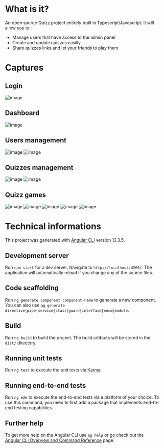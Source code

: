 # What is it?

An open source Quizz project entirely built in Typescript/Javascript. It will allow you to : 
* Manage users that have access to the admin panel
* Create and update quizzes easilly
* Share quizzes links and let your friends to play them

# Captures

## Login
![image](https://user-images.githubusercontent.com/32417791/180213223-4dd00273-7564-4764-97b5-4cd6df18b9e6.png)


## Dashboard
![image](https://user-images.githubusercontent.com/32417791/180213183-8af6bac5-154e-4cd4-9443-eaa7debd7677.png)


## Users management
![image](https://user-images.githubusercontent.com/32417791/180213093-667b699a-acd0-4613-aa7f-ba249e5156ee.png)
![image](https://user-images.githubusercontent.com/32417791/180213121-6ee71518-453d-40ae-b269-99f927e1b952.png)


## Quizzes management
![image](https://user-images.githubusercontent.com/32417791/180213007-072bb9bc-eaac-4777-ba88-f0620df2bb33.png)
![image](https://user-images.githubusercontent.com/32417791/180213067-eea2bd0f-c522-4f99-b8b4-9e8b879a3f79.png)



## Quizz games
![image](https://user-images.githubusercontent.com/32417791/180212722-f05b44db-79a2-4566-b50f-f89a59d78d4a.png)
![image](https://user-images.githubusercontent.com/32417791/180212805-19409a5d-d868-4d1b-9a88-a6df9c74358f.png)
![image](https://user-images.githubusercontent.com/32417791/180212843-aa536f07-99c4-4f1c-8df7-48f160e119f7.png)
![image](https://user-images.githubusercontent.com/32417791/180212904-a1d1df3a-c5ee-4b62-b33b-f9a5774e61ce.png)
![image](https://user-images.githubusercontent.com/32417791/180213704-0b425e23-8fad-4a86-a895-e8e8a6973e12.png)


# Technical informations

This project was generated with [Angular CLI](https://github.com/angular/angular-cli) version 13.3.5.

## Development server

Run `npm start` for a dev server. Navigate to `http://localhost:4200/`. The application will automatically reload if you change any of the source files.

## Code scaffolding

Run `ng generate component component-name` to generate a new component. You can also use `ng generate directive|pipe|service|class|guard|interface|enum|module`.

## Build

Run `ng build` to build the project. The build artifacts will be stored in the `dist/` directory.

## Running unit tests

Run `ng test` to execute the unit tests via [Karma](https://karma-runner.github.io).

## Running end-to-end tests

Run `ng e2e` to execute the end-to-end tests via a platform of your choice. To use this command, you need to first add a package that implements end-to-end testing capabilities.

## Further help

To get more help on the Angular CLI use `ng help` or go check out the [Angular CLI Overview and Command Reference](https://angular.io/cli) page.
